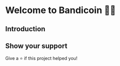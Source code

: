# Welcome to Bandicoin 🦹‍♂️

## Introduction

## Show your support

Give a ⭐️ if this project helped you!
